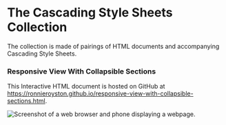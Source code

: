 # The Cascading Style Sheets Collection

The collection is made of pairings of HTML documents and accompanying Cascading Style Sheets.

### Responsive View With Collapsible Sections

This Interactive HTML document is hosted on GitHub at https://ronnieroyston.github.io/responsive-view-with-collapsible-sections.html.

![Screenshot of a web browser and phone displaying a webpage.](https://ronnieroyston.github.io/media/responsive-view-with-collapsible-sections.jpg)